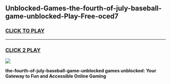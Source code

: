 
## Unblocked-Games-the-fourth-of-july-baseball-game-unblocked-Play-Free-oced7
<h3>
<a href="https://premium76.site?title=the-fourth-of-july-baseball-game-unblocked&ref=23A">CLICK TO PLAY</a></h3>
<hr>

<h3>
<a href="https://premium76.site?title=the-fourth-of-july-baseball-game-unblocked&ref=23A">CLICK 2 PLAY</a>
  
</h3>

<a href="https://premium76.site?title=the-fourth-of-july-baseball-game-unblocked&ref=23A"><img src="https://clearcache.store/games.png"></a>


**the-fourth-of-july-baseball-game-unblocked games unblocked: Your Gateway to Fun and Accessible Online Gaming**
